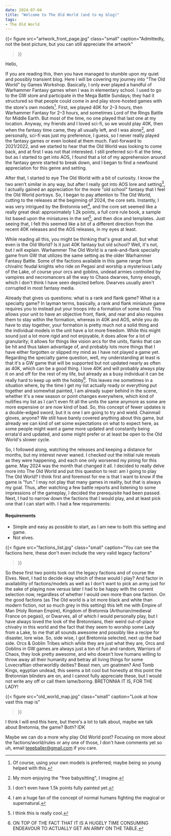 ```yaml
---
date: 2024-07-04
title: "Welcome to The Old World (and to my blog)"
tags:
- The Old World
---
```

{{< figure
  src="artwork_front_page.jpg"
  class="small"
  caption="Admittedly, not the best picture, but you can still appreciate the artwork"
>}}

Hello,

If you are reading this, then you have managed to stumble upon my quiet and possibly transient blog. Here I will be covering my journey into "The Old World" by Games Workshop. Basically, I only ever played a handful of Warhammer Fantasy games when I was in elementary school. I used to go to the GW store and participate in the Mega Battle Sundays; they had it structured so that people could come in and play store-hosted games with the store's own models[^1]. First, we played 40K for 2–3 hours, then Warhammer Fantasy for 2–3 hours, and sometimes Lord of the Rings Battle for Middle Earth. But most of the time, no one played that last one at my location. Anyway, my friends and I loved sci-fi, so we would play 40K, then when the fantasy time came, they all usually left, and I was alone[^2], and personally, sci-fi was just my preference, I guess, so I never really played the fantasy games or even looked at them much. Fast-forward to 2021/2022, and we started to hear that the Old World was looking to come back, and at first I was not that interested. I still preferred sci-fi at the time, but as I started to get into AOS, I found that a lot of my apprehension around the fantasy genre started to break down, and I began to find a newfound appreciation for this genre and setting.


[^1]: Of course, using your own models is preferred; maybe being so young helped with this.

[^2]: My mom enjoying the "free babysitting", I imagine.

After that, I started to eye The Old World with a bit of curiosity. I know the two aren't similar in any way, but after I really got into AOS lore and setting[^3], I actually gained an appreciation for the more "old school" fantasy that I feel the Old World portrays. So, I began to pay attention to The Old World, cutting to the releases at the beginning of 2024, the core sets. Instantly, I was very intrigued by the Bretonnia set[^4], and the core set seemed like a really great deal: approximately 1.2k points, a full core rule book, a sample list based upon the miniatures in the set[^5], and then dice and templates. Just seeing that, I felt this seemed like a bit of a different direction from the recent 40K releases and the AOS releases, in my eyes at least.

[^3]: I don't even have 1.5k points fully painted yet.

[^4]: I am a huge fan of the concept of normal humans fighting the magical or supernatural.

[^5]: I think this is really cool.

While reading all this, you might be thinking that's great and all, but what even is the Old World? Is it just 40K fantasy but old school? Well, it's not, but I will explain. Warhammer The Old World is a rank-and-flank specialty game from GW that utilizes the same setting as the older Warhammer Fantasy Battle. Some of the factions available in this game range from chivalric feudal knights who ride on Pegasi and worship a mysterious Lady of the Lake, of course your orcs and goblins, undead armies controlled by vampires and necromancers all the way to Chaos dwarves, funny enough, which I don't think I have seen depicted before. Dwarves usually aren't corrupted in most fantasy media.

Already that gives us questions: what is a rank and flank game? What is a specialty game? In layman terms, basically, a rank and flank miniature game requires you to instead put your troops into a formation of some kind. This allows your unit to have an objective front, flank, and rear and also requires them to stay within the formation, whereas in 40K and AOS, while you do have to stay together, your formation is pretty much not a solid thing and the individual models in the unit have a lot more freedom. While this might sound just a lot more rigid and not enjoyable, it does allow for a lot of granularity; it allows for things like vision arcs for the units, flanks that can be hit and thus taken advantage of, and probably lots more things that I have either forgotten or slipped my mind as I have not played a game yet. Regarding the specialty game question, well, my understanding at least is that it's a GW game that will be supported but not updated nearly as often as 40K, which can be a good thing. I love 40K and will probably always play it on and off for the rest of my life, but already as a busy individual it can be really hard to keep up with the hobby[^6]. This leaves me sometimes in a situation where, by the time I get my list actually ready or everything put together and somewhat painted, I am already super behind in the scene, whether it's a new season or point changes everywhere, which kind of nullifies my list as I can't even fit all the units the same anymore as some are more expensive or are now kind of bad. So, this concept of fewer updates is a double-edged sword, but it is one I am going to try and wield. Chainmail gloves, anyone? We still have barely covered anything about this game, but already we can kind of set some expectations on what to expect here, as some people might want a game more updated and constantly being errata'd and updated, and some might prefer or at least be open to the Old World's slower cycle. 

 [^6]: ON TOP OF THE FACT THAT IT IS A HUGELY TIME CONSUMING ENDEAVOUR TO ACTUALLY GET AN ARMY ON THE TABLE.


So, I followed along, watching the releases and keeping a distance for months, but my interest never waned. I checked out the initial rule reveals as they were happening, and each one only worsened my pining for this game. May 2024 was the month that changed it all. I decided to really delve more into The Old World and put this question to rest: am I going to play The Old World? I think first and foremost for me is that I want to know if the game is "fun." I may not play that many games in reality, but that is always my goal. Thus, after watching a few battle reports and listening to some impressions of the gameplay, I decided the prerequisite had been passed. Next, I had to narrow down the factions that I would play, and at least pick one that I can start with. I had a few requirements:
#### Requirements

* Simple and easy as possible to start, as I am new to both this setting and game.
* Not elves.

{{< figure
  src="factions_list.jpg"
  class="small"
  caption="You can see the factions here, these don't even include the very valid legacy factions"
>}}

So these first two points took out the legacy factions and of course the Elves. Next, I had to decide okay which of these would I play? And factor in availability of factions/models as well as I don't want to pick an army just for the sake of playing now versus later I had to be happy with the current selection now, regardless of whether I would own more than one faction. On the good factions (as The Old world is a lot more black and white than modern fiction, not so much grey in this setting) this left me with Empire of Man (Holy Roman Empire), Kingdom of Bretonnia (Arthurian/medieval France on pegasi), or Dwarves, all of which I would personally play, but I have always loved the look of the Bretonnians, their weird out-of-place chivalry in this world and the fact that they seem to worship some Lady from a Lake, to me that all sounds awesome and possibly like a recipe for disaster, lore wise. So, side wise, I got Bretonnia selected, next up the bad side. Orcs & Goblin Tribes which while they are just what they are, Orcs and Goblins in GW games are always just a ton of fun and random, Warriors of Chaos, they look pretty awesome, and who doesn't love humans willing to throw away all their humanity and betray all living things for some Lovecraftian otherworldly deities? Beast men, um goatmen? And Tomb Kings, egyptian undead, this seems a bit cool but honestly at this point the Bretonnian blinders are on, and I cannot fully appreciate these, but I would not write any off or call them lame/boring. BRETONNIA IT IS, FOR THE LADY!



{{< figure
  src="old_world_map.jpg"
  class="small"
  caption="Look at how vast this map is"
>}}



I think I will end this here, but there's a lot to talk about, maybe we talk about Bretonnia, the game? Both? IDK

Maybe we can do a more why play Old World post? Focusing on more about the factions/world/rules or any one of those, I don't have comments yet so uh, email teeeballer@gmail.com if you care.